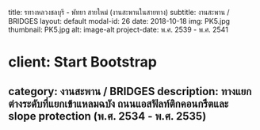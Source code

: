 ---
---
title: รทางหลวงชลบุรี - พัทยา สายใหม่ (งานสะพานในสายทาง)
subtitle: งานสะพาน / BRIDGES
layout: default
modal-id: 26
date: 2018-10-18
img: PK5.jpg
thumbnail: PK5.jpg
alt: image-alt
project-date: พ.ศ. 2539 - พ.ศ. 2541
# client: Start Bootstrap
category: งานสะพาน / BRIDGES
description: ทางแยกต่างระดับที่แยกเข้าแหลมฉบัง ถนนแอสฟัลท์ติกคอนกรีตและ slope protection (พ.ศ. 2534 - พ.ศ. 2535)
---